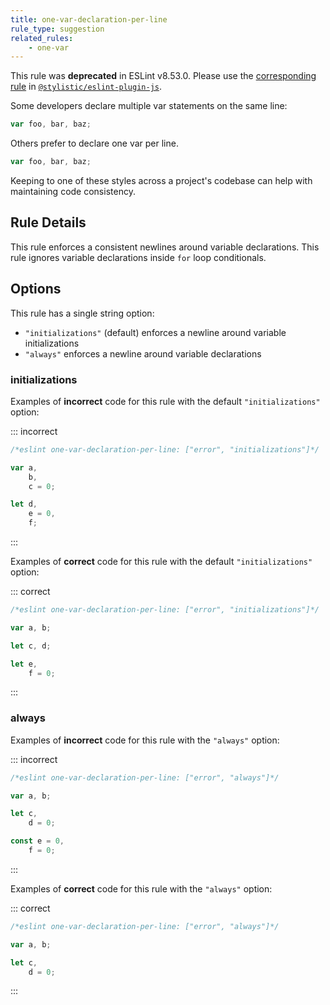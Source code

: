 ```yaml
---
title: one-var-declaration-per-line
rule_type: suggestion
related_rules:
    - one-var
---
```


This rule was **deprecated** in ESLint v8.53.0. Please use the [corresponding rule](https://eslint.style/rules/js/one-var-declaration-per-line) in [`@stylistic/eslint-plugin-js`](https://eslint.style/packages/js).

Some developers declare multiple var statements on the same line:

```js
var foo, bar, baz;
```

Others prefer to declare one var per line.

```js
var foo, bar, baz;
```

Keeping to one of these styles across a project's codebase can help with maintaining code consistency.

## Rule Details

This rule enforces a consistent newlines around variable declarations. This rule ignores variable declarations inside `for` loop conditionals.

## Options

This rule has a single string option:

-   `"initializations"` (default) enforces a newline around variable initializations
-   `"always"` enforces a newline around variable declarations

### initializations

Examples of **incorrect** code for this rule with the default `"initializations"` option:

::: incorrect

```js
/*eslint one-var-declaration-per-line: ["error", "initializations"]*/

var a,
    b,
    c = 0;

let d,
    e = 0,
    f;
```

:::

Examples of **correct** code for this rule with the default `"initializations"` option:

::: correct

```js
/*eslint one-var-declaration-per-line: ["error", "initializations"]*/

var a, b;

let c, d;

let e,
    f = 0;
```

:::

### always

Examples of **incorrect** code for this rule with the `"always"` option:

::: incorrect

```js
/*eslint one-var-declaration-per-line: ["error", "always"]*/

var a, b;

let c,
    d = 0;

const e = 0,
    f = 0;
```

:::

Examples of **correct** code for this rule with the `"always"` option:

::: correct

```js
/*eslint one-var-declaration-per-line: ["error", "always"]*/

var a, b;

let c,
    d = 0;
```

:::
